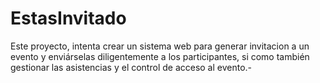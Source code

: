 EstasInvitado
=============

Este proyecto, intenta crear un sistema web para generar invitacion a un evento y enviárselas diligentemente a los participantes, si como también gestionar las asistencias y el control de acceso al evento.-
